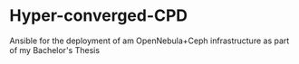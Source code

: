 # Hyper-converged-CPD
Ansible for the deployment of am OpenNebula+Ceph infrastructure as part of my Bachelor's Thesis
